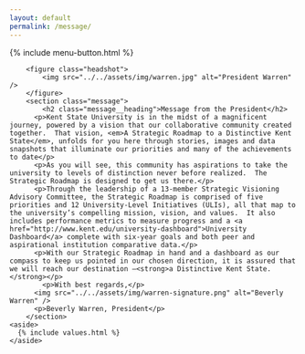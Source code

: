 ```yaml
---
layout: default
permalink: /message/
---
```

<div class="section-default section-message">
	{% include menu-button.html %}
	<div class="inner-wrapper">

		<figure class="headshot">
			<img src="../../assets/img/warren.jpg" alt="President Warren" />
		</figure>
		<section class="message">
			<h2 class="message__heading">Message from the President</h2>
		  <p>Kent State University is in the midst of a magnificent journey, powered by a vision that our collaborative community created together.  That vision, <em>A Strategic Roadmap to a Distinctive Kent State</em>, unfolds for you here through stories, images and data snapshots that illuminate our priorities and many of the achievements to date</p>
		  <p>As you will see, this community has aspirations to take the university to levels of distinction never before realized.  The Strategic Roadmap is designed to get us there.</p>
		  <p>Through the leadership of a 13-member Strategic Visioning Advisory Committee, the Strategic Roadmap is comprised of five priorities and 12 University-Level Initiatives (ULIs), all that map to the university’s compelling mission, vision, and values.  It also includes performance metrics to measure progress and a <a href="http://www.kent.edu/university-dashboard">University Dashboard</a> complete with six-year goals and both peer and aspirational institution comparative data.</p>
		  <p>With our Strategic Roadmap in hand and a dashboard as our compass to keep us pointed in our chosen direction, it is assured that we will reach our destination –<strong>a Distinctive Kent State.</strong></p>
			<p>With best regards,</p>
		  <img src="../../assets/img/warren-signature.png" alt="Beverly Warren" />
		  <p>Beverly Warren, President</p>
		</section>
	<aside>
      {% include values.html %}
    </aside>
  </div>
</div>
